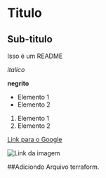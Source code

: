# Titulo

## Sub-titulo

Isso é um README

*italico*

**negrito**

- Elemento 1
- Elemento 2

1) Elemento 1
2) Elemento 2

[Link para o Google](https:/www.google.com)

![Link da imagem](https://git-scm.com/images/logo@2x.png)


##Adiciondo Arquivo terraform.